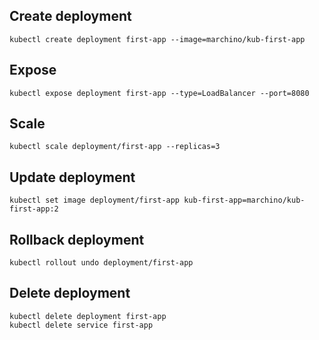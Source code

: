 ## Create deployment
`kubectl create deployment first-app --image=marchino/kub-first-app`
## Expose
`kubectl expose deployment first-app --type=LoadBalancer --port=8080`
## Scale
`kubectl scale deployment/first-app --replicas=3`
## Update deployment
`kubectl set image deployment/first-app kub-first-app=marchino/kub-first-app:2`
## Rollback deployment
`kubectl rollout undo deployment/first-app`
## Delete deployment
`kubectl delete deployment first-app`\
`kubectl delete service first-app`
